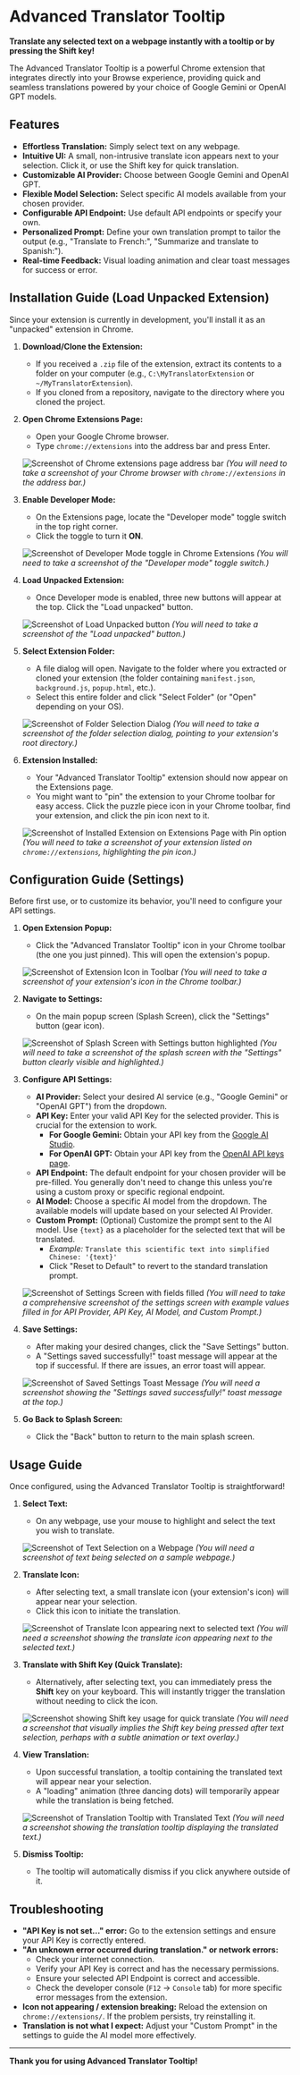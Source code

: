 # Advanced Translator Tooltip

**Translate any selected text on a webpage instantly with a tooltip or by pressing the Shift key!**

The Advanced Translator Tooltip is a powerful Chrome extension that integrates directly into your Browse experience, providing quick and seamless translations powered by your choice of Google Gemini or OpenAI GPT models.

## Features

* **Effortless Translation:** Simply select text on any webpage.
* **Intuitive UI:** A small, non-intrusive translate icon appears next to your selection. Click it, or use the Shift key for quick translation.
* **Customizable AI Provider:** Choose between Google Gemini and OpenAI GPT.
* **Flexible Model Selection:** Select specific AI models available from your chosen provider.
* **Configurable API Endpoint:** Use default API endpoints or specify your own.
* **Personalized Prompt:** Define your own translation prompt to tailor the output (e.g., "Translate to French:", "Summarize and translate to Spanish:").
* **Real-time Feedback:** Visual loading animation and clear toast messages for success or error.

## Installation Guide (Load Unpacked Extension)

Since your extension is currently in development, you'll install it as an "unpacked" extension in Chrome.

1.  **Download/Clone the Extension:**
    * If you received a `.zip` file of the extension, extract its contents to a folder on your computer (e.g., `C:\MyTranslatorExtension` or `~/MyTranslatorExtension`).
    * If you cloned from a repository, navigate to the directory where you cloned the project.

2.  **Open Chrome Extensions Page:**
    * Open your Google Chrome browser.
    * Type `chrome://extensions` into the address bar and press Enter.

    ![Screenshot of Chrome extensions page address bar](<INSERT_CHROME_EXTENSIONS_PAGE_ADDRESS_BAR_SCREENSHOT_HERE>)
    *(You will need to take a screenshot of your Chrome browser with `chrome://extensions` in the address bar.)*

3.  **Enable Developer Mode:**
    * On the Extensions page, locate the "Developer mode" toggle switch in the top right corner.
    * Click the toggle to turn it **ON**.

    ![Screenshot of Developer Mode toggle in Chrome Extensions](<INSERT_DEVELOPER_MODE_TOGGLE_SCREENSHOT_HERE>)
    *(You will need to take a screenshot of the "Developer mode" toggle switch.)*

4.  **Load Unpacked Extension:**
    * Once Developer mode is enabled, three new buttons will appear at the top. Click the "Load unpacked" button.

    ![Screenshot of Load Unpacked button](<INSERT_LOAD_UNPACKED_BUTTON_SCREENSHOT_HERE>)
    *(You will need to take a screenshot of the "Load unpacked" button.)*

5.  **Select Extension Folder:**
    * A file dialog will open. Navigate to the folder where you extracted or cloned your extension (the folder containing `manifest.json`, `background.js`, `popup.html`, etc.).
    * Select this entire folder and click "Select Folder" (or "Open" depending on your OS).

    ![Screenshot of Folder Selection Dialog](<INSERT_FOLDER_SELECTION_DIALOG_SCREENSHOT_HERE>)
    *(You will need to take a screenshot of the folder selection dialog, pointing to your extension's root directory.)*

6.  **Extension Installed:**
    * Your "Advanced Translator Tooltip" extension should now appear on the Extensions page.
    * You might want to "pin" the extension to your Chrome toolbar for easy access. Click the puzzle piece icon in your Chrome toolbar, find your extension, and click the pin icon next to it.

    ![Screenshot of Installed Extension on Extensions Page with Pin option](<INSERT_INSTALLED_EXTENSION_WITH_PIN_SCREENSHOT_HERE>)
    *(You will need to take a screenshot of your extension listed on `chrome://extensions`, highlighting the pin icon.)*

## Configuration Guide (Settings)

Before first use, or to customize its behavior, you'll need to configure your API settings.

1.  **Open Extension Popup:**
    * Click the "Advanced Translator Tooltip" icon in your Chrome toolbar (the one you just pinned). This will open the extension's popup.

    ![Screenshot of Extension Icon in Toolbar](<INSERT_EXTENSION_ICON_TOOLBAR_SCREENSHOT_HERE>)
    *(You will need to take a screenshot of your extension's icon in the Chrome toolbar.)*

2.  **Navigate to Settings:**
    * On the main popup screen (Splash Screen), click the "Settings" button (gear icon).

    ![Screenshot of Splash Screen with Settings button highlighted](<INSERT_SPLASH_SCREEN_SETTINGS_BUTTON_SCREENSHOT_HERE>)
    *(You will need to take a screenshot of the splash screen with the "Settings" button clearly visible and highlighted.)*

3.  **Configure API Settings:**
    * **AI Provider:** Select your desired AI service (e.g., "Google Gemini" or "OpenAI GPT") from the dropdown.
    * **API Key:** Enter your valid API Key for the selected provider. This is crucial for the extension to work.
        * **For Google Gemini:** Obtain your API key from the [Google AI Studio](https://aistudio.google.com/app/apikey).
        * **For OpenAI GPT:** Obtain your API key from the [OpenAI API keys page](https://platform.openai.com/account/api-keys).
    * **API Endpoint:** The default endpoint for your chosen provider will be pre-filled. You generally don't need to change this unless you're using a custom proxy or specific regional endpoint.
    * **AI Model:** Choose a specific AI model from the dropdown. The available models will update based on your selected AI Provider.
    * **Custom Prompt:** (Optional) Customize the prompt sent to the AI model. Use `{text}` as a placeholder for the selected text that will be translated.
        * *Example:* `Translate this scientific text into simplified Chinese: '{text}'`
        * Click "Reset to Default" to revert to the standard translation prompt.

    ![Screenshot of Settings Screen with fields filled](<INSERT_SETTINGS_SCREEN_FILLED_SCREENSHOT_HERE>)
    *(You will need to take a comprehensive screenshot of the settings screen with example values filled in for API Provider, API Key, AI Model, and Custom Prompt.)*

4.  **Save Settings:**
    * After making your desired changes, click the "Save Settings" button.
    * A "Settings saved successfully!" toast message will appear at the top if successful. If there are issues, an error toast will appear.

    ![Screenshot of Saved Settings Toast Message](<INSERT_SAVE_SETTINGS_TOAST_SCREENSHOT_HERE>)
    *(You will need a screenshot showing the "Settings saved successfully!" toast message at the top.)*

5.  **Go Back to Splash Screen:**
    * Click the "Back" button to return to the main splash screen.

## Usage Guide

Once configured, using the Advanced Translator Tooltip is straightforward!

1.  **Select Text:**
    * On any webpage, use your mouse to highlight and select the text you wish to translate.

    ![Screenshot of Text Selection on a Webpage](<INSERT_TEXT_SELECTION_SCREENSHOT_HERE>)
    *(You will need a screenshot of text being selected on a sample webpage.)*

2.  **Translate Icon:**
    * After selecting text, a small translate icon (your extension's icon) will appear near your selection.
    * Click this icon to initiate the translation.

    ![Screenshot of Translate Icon appearing next to selected text](<INSERT_TRANSLATE_ICON_APPEARING_SCREENSHOT_HERE>)
    *(You will need a screenshot showing the translate icon appearing next to the selected text.)*

3.  **Translate with Shift Key (Quick Translate):**
    * Alternatively, after selecting text, you can immediately press the **Shift** key on your keyboard. This will instantly trigger the translation without needing to click the icon.

    ![Screenshot showing Shift key usage for quick translate](<INSERT_SHIFT_KEY_USAGE_SCREENSHOT_HERE>)
    *(You will need a screenshot that visually implies the Shift key being pressed after text selection, perhaps with a subtle animation or text overlay.)*

4.  **View Translation:**
    * Upon successful translation, a tooltip containing the translated text will appear near your selection.
    * A "loading" animation (three dancing dots) will temporarily appear while the translation is being fetched.

    ![Screenshot of Translation Tooltip with Translated Text](<INSERT_TRANSLATION_TOOLTIP_SCREENSHOT_HERE>)
    *(You will need a screenshot showing the translation tooltip displaying the translated text.)*

5.  **Dismiss Tooltip:**
    * The tooltip will automatically dismiss if you click anywhere outside of it.

## Troubleshooting

* **"API Key is not set..." error:** Go to the extension settings and ensure your API Key is correctly entered.
* **"An unknown error occurred during translation." or network errors:**
    * Check your internet connection.
    * Verify your API Key is correct and has the necessary permissions.
    * Ensure your selected API Endpoint is correct and accessible.
    * Check the developer console (`F12` -> `Console` tab) for more specific error messages from the extension.
* **Icon not appearing / extension breaking:** Reload the extension on `chrome://extensions/`. If the problem persists, try reinstalling it.
* **Translation is not what I expect:** Adjust your "Custom Prompt" in the settings to guide the AI model more effectively.

---

**Thank you for using Advanced Translator Tooltip!**
